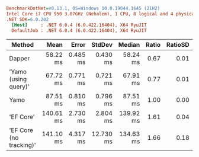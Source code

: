 ``` ini

BenchmarkDotNet=v0.13.1, OS=Windows 10.0.19044.1645 (21H2)
Intel Core i7 CPU 950 3.07GHz (Nehalem), 1 CPU, 8 logical and 4 physical cores
.NET SDK=6.0.202
  [Host]     : .NET 6.0.4 (6.0.422.16404), X64 RyuJIT
  DefaultJob : .NET 6.0.4 (6.0.422.16404), X64 RyuJIT


```
|                  Method |      Mean |    Error |    StdDev |    Median | Ratio | RatioSD | Rank |     Gen 0 |    Gen 1 | Allocated |
|------------------------ |----------:|---------:|----------:|----------:|------:|--------:|-----:|----------:|---------:|----------:|
|                  Dapper |  58.22 ms | 0.485 ms |  0.430 ms |  58.24 ms |  0.67 |    0.01 |    1 |         - |        - |      3 MB |
|    &#39;Yamo (using query)&#39; |  67.72 ms | 0.771 ms |  0.721 ms |  67.91 ms |  0.77 |    0.01 |    2 |  750.0000 | 125.0000 |      3 MB |
|                    Yamo |  87.51 ms | 0.810 ms |  0.796 ms |  87.51 ms |  1.00 |    0.00 |    3 | 1000.0000 | 166.6667 |      4 MB |
|               &#39;EF Core&#39; | 140.61 ms | 2.730 ms |  2.804 ms | 139.92 ms |  1.61 |    0.04 |    4 | 1000.0000 |        - |      6 MB |
| &#39;EF Core (no tracking)&#39; | 141.10 ms | 4.317 ms | 12.730 ms | 134.63 ms |  1.66 |    0.18 |    5 | 1000.0000 |        - |      5 MB |
